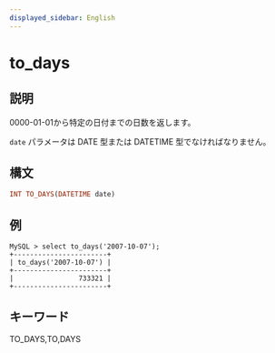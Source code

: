 ```yaml
---
displayed_sidebar: English
---
```


# to_days

## 説明

0000-01-01から特定の日付までの日数を返します。

`date` パラメータは DATE 型または DATETIME 型でなければなりません。

## 構文

```Haskell
INT TO_DAYS(DATETIME date)
```

## 例

```Plain Text
MySQL > select to_days('2007-10-07');
+-----------------------+
| to_days('2007-10-07') |
+-----------------------+
|                733321 |
+-----------------------+
```

## キーワード

TO_DAYS,TO,DAYS
